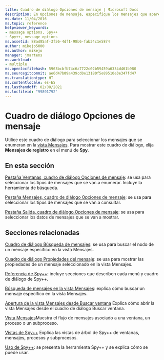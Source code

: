 ```yaml
---
title: Cuadro de diálogo Opciones de mensaje | Microsoft Docs
description: En Opciones de mensaje, especifique los mensajes que aparecerán en la vista Mensajes y los datos de los mensajes que se mostrarán.
ms.date: 11/04/2016
ms.topic: reference
helpviewer_keywords:
- message options, Spy++
- Spy++, message options
ms.assetid: 88ad85af-3f56-4df1-98b6-fab34c1e5874
author: mikejo5000
ms.author: mikejo
manager: jmartens
ms.workload:
- multiple
ms.openlocfilehash: 5963bcbfb74c6a7722c02b59459a6334d461b980
ms.sourcegitcommit: ae6d47b09a439cd0e13180f5e89510e3e347fd47
ms.translationtype: HT
ms.contentlocale: es-ES
ms.lasthandoff: 02/08/2021
ms.locfileid: "99891792"
---
```

# <a name="message-options-dialog-box"></a>Cuadro de diálogo Opciones de mensaje
Utilice este cuadro de diálogo para seleccionar los mensajes que se enumeran en la [vista Mensajes](../debugger/messages-view.md). Para mostrar este cuadro de diálogo, elija **Mensajes de registro** en el menú de **Spy**.

## <a name="in-this-section"></a>En esta sección
 [Pestaña Ventanas, cuadro de diálogo Opciones de mensaje](../debugger/windows-tab-message-options-dialog-box.md): se usa para seleccionar los tipos de mensajes que se van a enumerar. Incluye la herramienta de búsqueda.

 [Pestaña Mensajes, cuadro de diálogo Opciones de mensaje](../debugger/messages-tab-message-options-dialog-box.md): se usa para seleccionar los tipos de mensajes que se van a consultar.

 [Pestaña Salida, cuadro de diálogo Opciones de mensaje](../debugger/output-tab-message-options-dialog-box.md): se usa para seleccionar los datos de mensajes que se van a mostrar.

## <a name="related-sections"></a>Secciones relacionadas
 [Cuadro de diálogo Búsqueda de mensajes](../debugger/message-search-dialog-box.md): se usa para buscar el nodo de un mensaje específico en la vista Mensajes.

 [Cuadro de diálogo Propiedades del mensaje](../debugger/message-properties-dialog-box.md): se usa para mostrar las propiedades de un mensaje seleccionado en la vista Mensajes.

 [Referencia de Spy++](../debugger/spy-increment-reference.md): incluye secciones que describen cada menú y cuadro de diálogo de Spy++.

 [Búsqueda de mensajes en la vista Mensajes](../debugger/how-to-search-for-a-message-in-messages-view.md): explica cómo buscar un mensaje específico en la vista Mensajes.

 [Apertura de la vista Mensajes desde Buscar ventana](../debugger/how-to-open-messages-view-from-find-window.md) Explica cómo abrir la vista Mensajes desde el cuadro de diálogo Buscar ventana.

 [Vista Mensajes](../debugger/messages-view.md)Muestra el flujo de mensajes asociado a una ventana, un proceso o un subproceso.

 [Vistas de Spy++](../debugger/spy-increment-views.md) Explica las vistas de árbol de Spy++ de ventanas, mensajes, procesos y subprocesos.

 [Uso de Spy++](../debugger/using-spy-increment.md): se presenta la herramienta Spy++ y se explica cómo se puede usar.